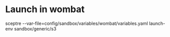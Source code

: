 # Launch in wombat
sceptre --var-file=config/sandbox/variables/wombat/variables.yaml launch-env sandbox/generic/s3